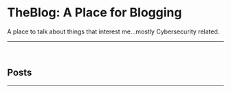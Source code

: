 # TheBlog: A Place for Blogging  

A place to talk about things that interest me...mostly Cybersecurity related.  

---

<br />

## Posts  
---